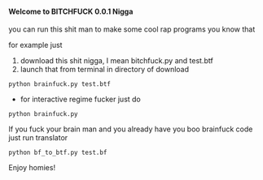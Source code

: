 ####  Welcome to BITCHFUCK 0.0.1 Nigga
you can run this shit man to make some cool rap programs you know that

for example just 
1. download this shit nigga, I mean bitchfuck.py and test.btf
2. launch that from terminal in directory of download 
```
python brainfuck.py test.btf
```
 - for interactive regime fucker just do
```
python brainfuck.py
```
If you fuck your brain man and you already have you boo brainfuck code just run translator
```
python bf_to_btf.py test.bf
```

Enjoy homies!